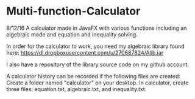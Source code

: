 # Multi-function-Calculator
8/12/16
A calculator made in JavaFX with various functions including an algebraic mode and equation and inequality solving.

In order for the calculator to work, you need my algebraic library found here: https://dl.dropboxusercontent.com/u/270687824/Alib.jar

I also have a repository of the library source code on my github account.

A calculator history can be recorded if the following files are created:
Create a folder named "calculator" on your desktop.
In calculator, create three files: equation.txt, algebraic.txt, and inequality.txt.

